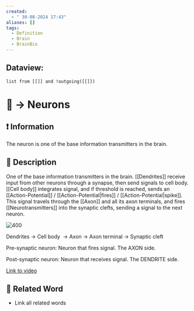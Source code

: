 ```yaml
---
created:
  - " 30-08-2024 17:43"
aliases: []
tags:
  - Definition
  - Brain
  - BrainBio
---
```

## Dataview:
```dataview
list from [[]] and !outgoing([[]])
```


# 📗 -> Neurons


## ❗ Information
The neuron is one of the base information transmitters in the brain. 

## 📄 Description 
One of the base information transmitters in the brain. [[Dendrites]] receive input from other neurons through a synapse, then send signals to cell body. [[Cell body]] integrates signal, and if threshold is reached, sends an [[Action-Potential]] / [[Action-Potential|fires]] / [[Action-Potential|spike]]. This signal travels through the [[Axon]] and all its axon terminals, and fires [[Neurotransmitters]] into the synaptic clefts, sending a signal to the next neuron. 


![400](https://lh7-rt.googleusercontent.com/docsz/AD_4nXfZwEOdBrXh1ZzXRJPeGnw6WGm5uUDBvKNoKuP3HNobHuPGXneu2E0UoR2NbyVCYr3yTh56mhFsYV-mrtVsrK7LLVoyD7lIoBGjWnCFZ58pKeGUMV4r-EMraTMtyPGzagMWqED_EvH3swEMSSRfDgD9FwiI?key=dI-tU5hboEz87MSLxKoy0g)


Dendrites -> Cell body  -> Axon -> Axon terminal -> Synaptic cleft

Pre-synaptic neuron: Neuron that fires signal. The AXON side.

Post-synaptic neuron: Neuron that receives signal. The DENDRITE side.

[Link to video](https://www.youtube.com/watch?v=ZKE8qK9UCrU&ab_channel=RCSBProteinDataBank)


## 🔗 Related Word
- Link all related words